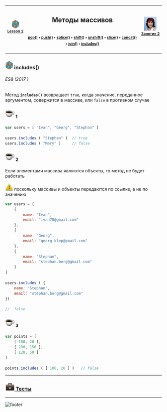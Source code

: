 [footer]: https://github.com/garevna/js-course/raw/master/images/a-level-ico.png?raw=true
[me]: https://raw.githubusercontent.com/garevna/a-level-js-lessons/master/ico/myPhoto-40.png "Ⓒ Irina Fylyppova ( garevna ) 2019"
[ico20]: https://raw.githubusercontent.com/garevna/a-level-js-lessons/master/ico/a-level-20.png
[ico25]: https://raw.githubusercontent.com/garevna/a-level-js-lessons/master/ico/a-level-25.png
[hw-30]: https://raw.githubusercontent.com/garevna/a-level-js-lessons/master/ico/briefcase-30.png
[cap-30]: https://raw.githubusercontent.com/garevna/a-level-js-lessons/master/ico/coffee-30.png
[warn-25]: https://raw.githubusercontent.com/garevna/a-level-js-lessons/master/ico/warning-25.png
[link-25]: https://raw.githubusercontent.com/garevna/a-level-js-lessons/master/ico/link-25.png
[err-20]: https://raw.githubusercontent.com/garevna/a-level-js-lessons/master/ico/no_entry-20.png
[err-25]: https://raw.githubusercontent.com/garevna/a-level-js-lessons/master/ico/no_entry-25.png
[err-30]: https://raw.githubusercontent.com/garevna/a-level-js-lessons/master/ico/no_entry-30.png

| ![ico25] <br/><sup>[**Lesson&nbsp;2**](../lessons/lesson-02.md)</sup> | <h2>Методы массивов</h2><sup><img width="800"> [pop()](Array-methods-pop.md) • [push()](Array-methods-push.md) • [splice()](Array-methods-splice.md) • [shift()](Array-methods-shift.md) • [unshift()](Array-methods-unshift.md) • [slice()](Array-methods-slice.md) • [concat()](Array-methods-concat.md) • [join()](Array-methods-join.md) • [includes()](Array-methods-includes.md)</sup> | ![me] <br/><sup>[**Занятие&nbsp;2**](../lessons/lesson-02.md)</sup> |
|-|-|-|

______________________________________________________________________________

### ![ico25] includes()

###### ES8 (2017 )

Метод **`includes()`** возвращает `true`, когда значение, переданное аргументом, содержится в массиве, или `false` в противном случае

#### ![cap-30] 1

```javascript
var users = [ "Ivan", "Georg", "Stephan" ]

users.includes ( "Stephan" )  // true
users.includes ( "Mary" )     // false
```

#### ![cap-30] 2

Если элементами массива являются объекты, то метод не будет работать

![warn-25] поскольку массивы и объекты передаются по ссылке, а не по значению

```javascript
var users = [
    {
        name: "Ivan",
        email: "ivan78@gmail.com"
    },
    {
        name: "Georg",
        email: "georg.klep@gmail.com"
    },
    {
        name: "Stephan",
        email: "stephan.borg@gmail.com"
    }
]

users.includes ( {
    name: "Stephan",
    email: "stephan.borg@gmail.com"
})

//  false
```

#### ![cap-30] 3

```javascript
var points = [
    [ 100, 20 ],
    [ 200, 150 ],
    [ 120, 50 ]
]

points.includes ( [ 100, 20 ] )   // false
```

______________________________________________________________________________________________

### [![hw-30] Тесты](https://garevna.github.io/js-quiz/#arrayMethods)

_________________________________________________________________________

![footer]
